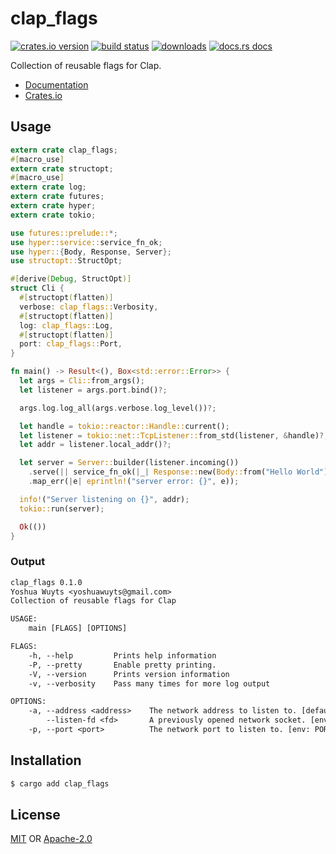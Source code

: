 # clap_flags
[![crates.io version][1]][2] [![build status][3]][4]
[![downloads][5]][6] [![docs.rs docs][7]][8]

Collection of reusable flags for Clap.

- [Documentation][8]
- [Crates.io][2]

## Usage
```rust
extern crate clap_flags;
#[macro_use]
extern crate structopt;
#[macro_use]
extern crate log;
extern crate futures;
extern crate hyper;
extern crate tokio;

use futures::prelude::*;
use hyper::service::service_fn_ok;
use hyper::{Body, Response, Server};
use structopt::StructOpt;

#[derive(Debug, StructOpt)]
struct Cli {
  #[structopt(flatten)]
  verbose: clap_flags::Verbosity,
  #[structopt(flatten)]
  log: clap_flags::Log,
  #[structopt(flatten)]
  port: clap_flags::Port,
}

fn main() -> Result<(), Box<std::error::Error>> {
  let args = Cli::from_args();
  let listener = args.port.bind()?;

  args.log.log_all(args.verbose.log_level())?;

  let handle = tokio::reactor::Handle::current();
  let listener = tokio::net::TcpListener::from_std(listener, &handle)?;
  let addr = listener.local_addr()?;

  let server = Server::builder(listener.incoming())
    .serve(|| service_fn_ok(|_| Response::new(Body::from("Hello World"))))
    .map_err(|e| eprintln!("server error: {}", e));

  info!("Server listening on {}", addr);
  tokio::run(server);

  Ok(())
}
```

### Output
```txt
clap_flags 0.1.0
Yoshua Wuyts <yoshuawuyts@gmail.com>
Collection of reusable flags for Clap

USAGE:
    main [FLAGS] [OPTIONS]

FLAGS:
    -h, --help         Prints help information
    -P, --pretty       Enable pretty printing.
    -V, --version      Prints version information
    -v, --verbosity    Pass many times for more log output

OPTIONS:
    -a, --address <address>    The network address to listen to. [default: 127.0.0.1]
        --listen-fd <fd>       A previously opened network socket. [env: LISTEN_FD=]
    -p, --port <port>          The network port to listen to. [env: PORT=]
```

## Installation
```sh
$ cargo add clap_flags
```

## License
[MIT](./LICENSE-MIT) OR [Apache-2.0](./LICENSE-APACHE)

[1]: https://img.shields.io/crates/v/clap_flags.svg?style=flat-square
[2]: https://crates.io/crates/clap_flags
[3]: https://img.shields.io/travis/yoshuawuyts/clap_flags.svg?style=flat-square
[4]: https://travis-ci.org/yoshuawuyts/clap_flags
[5]: https://img.shields.io/crates/d/clap_flags.svg?style=flat-square
[6]: https://crates.io/crates/clap_flags
[7]: https://img.shields.io/badge/docs-latest-blue.svg?style=flat-square
[8]: https://docs.rs/clap_flags
